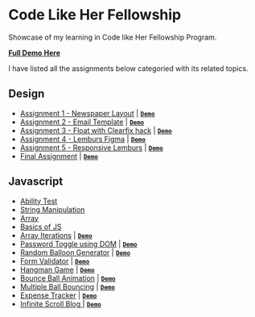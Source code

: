 # Code Like Her Fellowship
Showcase of my learning in Code like Her Fellowship Program.

**[Full Demo Here](https://coderushnepal.github.io/KritiPrajapati/)**

I have listed all the assignments below categoried with its related topics.

## Design
- [Assignment 1 - Newspaper Layout](design/assignment-1/) | [**`Demo`**](https://coderushnepal.github.io/KritiPrajapati/design/assignment-1/)
- [Assignment 2 - Email Template](design/assignment-2/) | [**`Demo`**](https://coderushnepal.github.io/KritiPrajapati/design/assignment-2/)
- [Assignment 3 - Float with Clearfix hack](design/assignment-3/) | [**`Demo`**](https://coderushnepal.github.io/KritiPrajapati/design/assignment-3/)
- [Assignment 4 - Lemburs Figma](design/assignment-4/) | [**`Demo`**](https://coderushnepal.github.io/KritiPrajapati/design/assignment-4/)
- [Assignment 5 - Responsive Lemburs](design/assignment-5/) | [**`Demo`**](https://coderushnepal.github.io/KritiPrajapati/design/assignment-5/)
- [Final Assignment](design/final-assignment/) | [**`Demo`**](https://coderushnepal.github.io/KritiPrajapati/design/final-assignment/)

## Javascript
- [Ability Test](javascript/task-1/ability-test/)
- [String Manipulation](javascript/task-1/string-manipulation/)
- [Array](javascript/task-1/array/)
- [Basics of JS](javascript/task-1/basics-javascript/) 
- [Array Iterations](javascript/task-2/) | [**`Demo`**](https://coderushnepal.github.io/KritiPrajapati/javascript/task-2/)
- [Password Toggle using DOM](javascript/task-3/) | [**`Demo`**](https://coderushnepal.github.io/KritiPrajapati/javascript/task-3/)
- [Random Balloon Generator](javascript/task-4/) | [**`Demo`**](https://coderushnepal.github.io/KritiPrajapati/javascript/task-4/)
- [Form Validator](javascript/task-5/) | [**`Demo`**](https://coderushnepal.github.io/KritiPrajapati/javascript/task-5/)
- [Hangman Game](javascript/task-6/) | [**`Demo`**](https://coderushnepal.github.io/KritiPrajapati/javascript/task-6/)
- [Bounce Ball Animation](javascript/task-7/) | [**`Demo`**](https://coderushnepal.github.io/KritiPrajapati/javascript/task-7/)
- [Multiple Ball Bouncing](javascript/task-8/) | [**`Demo`**](https://coderushnepal.github.io/KritiPrajapati/javascript/task-8/)
- [Expense Tracker](javascript/task-9/) | [**`Demo`**](https://coderushnepal.github.io/KritiPrajapati/javascript/task-9/)
- [Infinite Scroll Blog ](javascript/task-10/) | [**`Demo`**](https://coderushnepal.github.io/KritiPrajapati/javascript/task-10/)